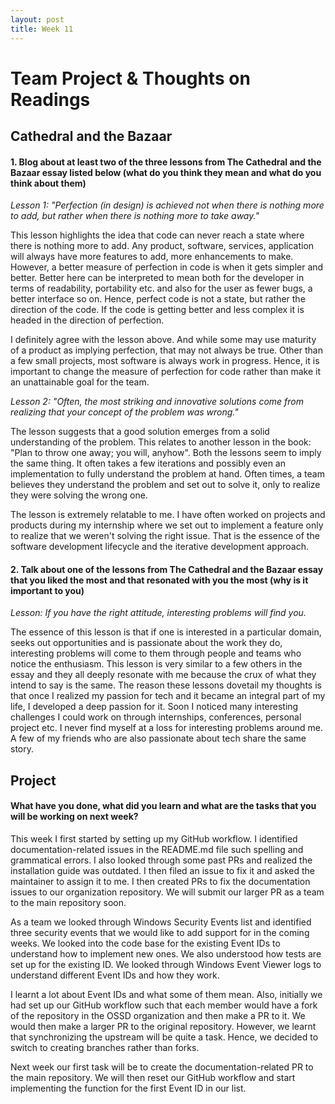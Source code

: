 ```yaml
---
layout: post
title: Week 11
---
```


# Team Project & Thoughts on Readings

## Cathedral and the Bazaar

#### 1. Blog about at least two of the three lessons from The Cathedral and the Bazaar essay listed below (what do you think they mean and what do you think about them)

*Lesson 1: "Perfection (in design) is achieved not when there is nothing more to add, but rather when there is nothing more to take away."*

This lesson highlights the idea that code can never reach a state where there is nothing more to add. Any product, software, services, application will always have more features to add, more enhancements to make. However, a better measure of perfection in code is when it gets simpler and better. Better here can be interpreted to mean both for the developer in terms of readability, portability etc. and also for the user as fewer bugs, a better interface so on. Hence, perfect code is not a state, but rather the direction of the code. If the code is getting better and less complex it is headed in the direction of perfection. 

I definitely agree with the lesson above. And while some may use maturity of a product as implying perfection, that may not always be true. Other than a few small projects, most software is always work in progress. Hence, it is important to change the measure of perfection for code rather than make it an unattainable goal for the team. 

*Lesson 2: "Often, the most striking and innovative solutions come from realizing that your concept of the problem was wrong."*

The lesson suggests that a good solution emerges from a solid understanding of the problem. This relates to another lesson in the book: "Plan to throw one away; you will, anyhow". Both the lessons seem to imply the same thing. It often takes a few iterations and possibly even an implementation to fully understand the problem at hand. Often times, a team believes they understand the problem and set out to solve it, only to realize they were solving the wrong one. 

The lesson is extremely relatable to me. I have often worked on projects and products during my internship where we set out to implement a feature only to realize that we weren't solving the right issue. That is the essence of the software development lifecycle and the iterative development approach. 

#### 2. Talk about one of the lessons from The Cathedral and the Bazaar essay that you liked the most and that resonated with you the most (why is it important to you)

*Lesson: If you have the right attitude, interesting problems will find you.*

The essence of this lesson is that if one is interested in a particular domain, seeks out opportunities and is passionate about the work they do, interesting problems will come to them through people and teams who notice the enthusiasm. This lesson is very similar to a few others in the essay and they all deeply resonate with me because the crux of what they intend to say is the same. The reason these lessons dovetail my thoughts is that once I realized my passion for tech and it became an integral part of my life, I developed a deep passion for it. Soon I noticed many interesting challenges I could work on through internships, conferences, personal project etc. I never find myself at a loss for interesting problems around me. A few of my friends who are also passionate about tech share the same story. 

## Project

#### What have you done, what did you learn and what are the tasks that you will be working on next week?

This week I first started by setting up my GitHub workflow. I identified documentation-related issues in the README.md file such spelling and grammatical errors. I also looked through some past PRs and realized the installation guide was outdated. I then filed an issue to fix it and asked the maintainer to assign it to me. I then created PRs to fix the documentation issues to our organization repository. We will submit our larger PR as a team to the main repository soon. 

As a team we looked through Windows Security Events list and identified three security events that we would like to add support for in the coming weeks. We looked into the code base for the existing Event IDs to understand how to implement new ones. We also understood how tests are set up for the existing ID. We looked through Windows Event Viewer logs to understand different Event IDs and how they work.

I learnt a lot about Event IDs and what some of them mean. Also, initially we had set up our GitHub workflow such that each member would have a fork of the repository in the OSSD organization and then make a PR to it. We would then make a larger PR to the original repository. However, we learnt that synchronizing the upstream will be quite a task. Hence, we decided to switch to creating branches rather than forks. 

Next week our first task will be to create the documentation-related PR to the main repository. We will then reset our GitHub workflow and start implementing the function for the first Event ID in our list. 
